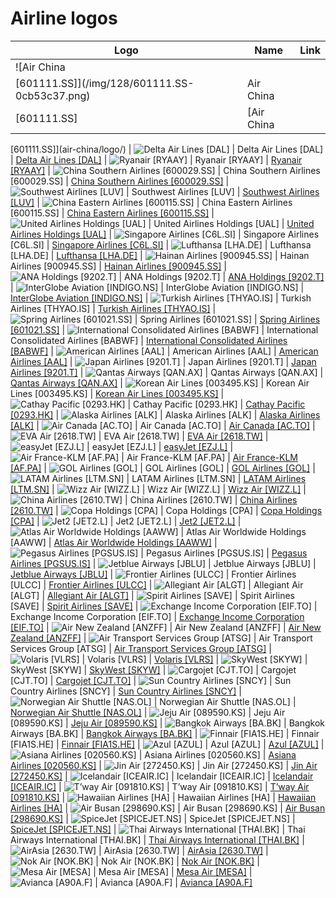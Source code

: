 # Airline logos

| Logo | Name  | Link |
| ---- | ----  | ---- |
| ![Air China
 [601111.SS]](/img/128/601111.SS-0cb53c37.png) | Air China
 [601111.SS] | [Air China
 [601111.SS]](air-china/logo/)
| ![Delta Air Lines [DAL]](/img/128/DAL-bad6e805.png) | Delta Air Lines [DAL] | [Delta Air Lines [DAL]](delta-air-lines/logo/)
| ![Ryanair [RYAAY]](/img/128/RYAAY-090ed549.png) | Ryanair [RYAAY] | [Ryanair [RYAAY]](ryanair/logo/)
| ![China Southern Airlines
 [600029.SS]](/img/128/600029.SS-9c8b19da.png) | China Southern Airlines
 [600029.SS] | [China Southern Airlines
 [600029.SS]](china-southern-airlines/logo/)
| ![Southwest Airlines [LUV]](/img/128/LUV-15176b55.png) | Southwest Airlines [LUV] | [Southwest Airlines [LUV]](southwest-airlines/logo/)
| ![China Eastern Airlines
 [600115.SS]](/img/128/600115.SS-e2f5d4a5.png) | China Eastern Airlines
 [600115.SS] | [China Eastern Airlines
 [600115.SS]](china-eastern-airlines/logo/)
| ![United Airlines Holdings
 [UAL]](/img/128/UAL-7aaa78a4.png) | United Airlines Holdings
 [UAL] | [United Airlines Holdings
 [UAL]](united-airlines/logo/)
| ![Singapore Airlines [C6L.SI]](/img/128/C6L.SI-efc44e56.png) | Singapore Airlines [C6L.SI] | [Singapore Airlines [C6L.SI]](singapore-airlines/logo/)
| ![Lufthansa [LHA.DE]](/img/128/LHA.DE-2bbcb2bd.png) | Lufthansa [LHA.DE] | [Lufthansa [LHA.DE]](lufthansa/logo/)
| ![Hainan Airlines
 [900945.SS]](/img/128/900945.SS-f980236d.png) | Hainan Airlines
 [900945.SS] | [Hainan Airlines
 [900945.SS]](hainan-airlines/logo/)
| ![ANA Holdings
 [9202.T]](/img/128/9202.T-901f16b3.png) | ANA Holdings
 [9202.T] | [ANA Holdings
 [9202.T]](ana-holdings/logo/)
| ![InterGlobe Aviation [INDIGO.NS]](/img/128/INDIGO.NS-229b9c75.png) | InterGlobe Aviation [INDIGO.NS] | [InterGlobe Aviation [INDIGO.NS]](interglobe-aviation/logo/)
| ![Turkish Airlines [THYAO.IS]](/img/128/THYAO.IS-b69ad54f.png) | Turkish Airlines [THYAO.IS] | [Turkish Airlines [THYAO.IS]](turkish-airlines/logo/)
| ![Spring Airlines
 [601021.SS]](/img/128/601021.SS-3efe8ba6.png) | Spring Airlines
 [601021.SS] | [Spring Airlines
 [601021.SS]](spring-airlines/logo/)
| ![International Consolidated Airlines [BABWF]](/img/128/BABWF-2020afa8.png) | International Consolidated Airlines [BABWF] | [International Consolidated Airlines [BABWF]](international-consolidated-airlines/logo/)
| ![American Airlines [AAL]](/img/128/AAL-dd50ac5b.png) | American Airlines [AAL] | [American Airlines [AAL]](american-airlines/logo/)
| ![Japan Airlines
 [9201.T]](/img/128/9201.T-bc48f0d4.png) | Japan Airlines
 [9201.T] | [Japan Airlines
 [9201.T]](japan-airlines/logo/)
| ![Qantas Airways
 [QAN.AX]](/img/128/QAN.AX-16c6cf7c.png) | Qantas Airways
 [QAN.AX] | [Qantas Airways
 [QAN.AX]](qantas-airways/logo/)
| ![Korean Air Lines [003495.KS]](/img/128/003495.KS-fdfd0a77.png) | Korean Air Lines [003495.KS] | [Korean Air Lines [003495.KS]](korean-air-lines/logo/)
| ![Cathay Pacific
 [0293.HK]](/img/128/0293.HK-0a204d6a.png) | Cathay Pacific
 [0293.HK] | [Cathay Pacific
 [0293.HK]](cathay-pacific/logo/)
| ![Alaska Airlines
 [ALK]](/img/128/ALK-12a09846.png) | Alaska Airlines
 [ALK] | [Alaska Airlines
 [ALK]](alaska-airlines/logo/)
| ![Air Canada [AC.TO]](/img/128/AC.TO-1f04eeee.png) | Air Canada [AC.TO] | [Air Canada [AC.TO]](air-canada/logo/)
| ![EVA Air
 [2618.TW]](/img/128/2618.TW-5a9302d5.png) | EVA Air
 [2618.TW] | [EVA Air
 [2618.TW]](eva-air/logo/)
| ![easyJet [EZJ.L]](/img/128/EZJ.L-26757336.png) | easyJet [EZJ.L] | [easyJet [EZJ.L]](easyjet/logo/)
| ![Air France-KLM
 [AF.PA]](/img/128/AF.PA-6b8bb83a.png) | Air France-KLM
 [AF.PA] | [Air France-KLM
 [AF.PA]](air-france-klm/logo/)
| ![GOL Airlines [GOL]](/img/128/GOL-48d7d43b.png) | GOL Airlines [GOL] | [GOL Airlines [GOL]](gol-airlines/logo/)
| ![LATAM Airlines  [LTM.SN]](/img/128/LTM.SN-f937a5fc.png) | LATAM Airlines  [LTM.SN] | [LATAM Airlines  [LTM.SN]](latam-airlines/logo/)
| ![Wizz Air [WIZZ.L]](/img/128/WIZZ.L-5041b24d.png) | Wizz Air [WIZZ.L] | [Wizz Air [WIZZ.L]](wizz-air/logo/)
| ![China Airlines
 [2610.TW]](/img/128/2610.TW-fa784320.png) | China Airlines
 [2610.TW] | [China Airlines
 [2610.TW]](china-airlines/logo/)
| ![Copa Holdings
 [CPA]](/img/128/CPA-50e553df.png) | Copa Holdings
 [CPA] | [Copa Holdings
 [CPA]](copa-holdings/logo/)
| ![Jet2 [JET2.L]](/img/128/JET2.L-ce9e2c3a.png) | Jet2 [JET2.L] | [Jet2 [JET2.L]](jet2/logo/)
| ![Atlas Air Worldwide Holdings [AAWW]](/img/128/AAWW-ebee3e34.png) | Atlas Air Worldwide Holdings [AAWW] | [Atlas Air Worldwide Holdings [AAWW]](atlas-air-holdings/logo/)
| ![Pegasus Airlines
 [PGSUS.IS]](/img/128/PGSUS.IS-56d859e6.png) | Pegasus Airlines
 [PGSUS.IS] | [Pegasus Airlines
 [PGSUS.IS]](pegasus-airlines/logo/)
| ![Jetblue Airways
 [JBLU]](/img/128/JBLU-77b7d2c8.png) | Jetblue Airways
 [JBLU] | [Jetblue Airways
 [JBLU]](jetblue-airways/logo/)
| ![Frontier Airlines [ULCC]](/img/128/ULCC-0d97a855.png) | Frontier Airlines [ULCC] | [Frontier Airlines [ULCC]](frontier-airlines/logo/)
| ![Allegiant Air
 [ALGT]](/img/128/ALGT-a4e29f3f.png) | Allegiant Air
 [ALGT] | [Allegiant Air
 [ALGT]](allegiant/logo/)
| ![Spirit Airlines
 [SAVE]](/img/128/SAVE-d550564f.png) | Spirit Airlines
 [SAVE] | [Spirit Airlines
 [SAVE]](spirit-airlines/logo/)
| ![Exchange Income Corporation [EIF.TO]](/img/128/EIF.TO-406ab9e8.png) | Exchange Income Corporation [EIF.TO] | [Exchange Income Corporation [EIF.TO]](exchange-income-corporation/logo/)
| ![Air New Zealand
 [ANZFF]](/img/128/ANZFF-d632a405.png) | Air New Zealand
 [ANZFF] | [Air New Zealand
 [ANZFF]](air-new-zealand/logo/)
| ![Air Transport Services Group [ATSG]](/img/128/ATSG-330bc604.png) | Air Transport Services Group [ATSG] | [Air Transport Services Group [ATSG]](atsg/logo/)
| ![Volaris
 [VLRS]](/img/128/VLRS-3f2b28f6.png) | Volaris
 [VLRS] | [Volaris
 [VLRS]](volaris/logo/)
| ![SkyWest [SKYW]](/img/128/SKYW-0dfa6c01.png) | SkyWest [SKYW] | [SkyWest [SKYW]](skywest/logo/)
| ![Cargojet [CJT.TO]](/img/128/CJT.TO-22745e58.png) | Cargojet [CJT.TO] | [Cargojet [CJT.TO]](cargojet/logo/)
| ![Sun Country Airlines [SNCY]](/img/128/SNCY-706fc9dc.png) | Sun Country Airlines [SNCY] | [Sun Country Airlines [SNCY]](sun-country-airlines/logo/)
| ![Norwegian Air Shuttle
 [NAS.OL]](/img/128/NAS.OL-1b1d5832.png) | Norwegian Air Shuttle
 [NAS.OL] | [Norwegian Air Shuttle
 [NAS.OL]](norwegian-air-shuttle/logo/)
| ![Jeju Air
 [089590.KS]](/img/128/089590.KS-23ed6442.png) | Jeju Air
 [089590.KS] | [Jeju Air
 [089590.KS]](jeju-air/logo/)
| ![Bangkok Airways
 [BA.BK]](/img/128/BA.BK-06ec8cf6.png) | Bangkok Airways
 [BA.BK] | [Bangkok Airways
 [BA.BK]](bangkok-airways/logo/)
| ![Finnair
 [FIA1S.HE]](/img/128/FIA1S.HE-af687267.png) | Finnair
 [FIA1S.HE] | [Finnair
 [FIA1S.HE]](finnair/logo/)
| ![Azul [AZUL]](/img/128/AZUL-627b1c76.png) | Azul [AZUL] | [Azul [AZUL]](azul/logo/)
| ![Asiana Airlines
 [020560.KS]](/img/128/020560.KS-97cba9e6.png) | Asiana Airlines
 [020560.KS] | [Asiana Airlines
 [020560.KS]](asiana-airlines/logo/)
| ![Jin Air
 [272450.KS]](/img/128/272450.KS-931850d3.png) | Jin Air
 [272450.KS] | [Jin Air
 [272450.KS]](jin-air/logo/)
| ![Icelandair [ICEAIR.IC]](/img/128/ICEAIR.IC-a125a871.png) | Icelandair [ICEAIR.IC] | [Icelandair [ICEAIR.IC]](icelandair/logo/)
| ![T’way Air
 [091810.KS]](/img/128/091810.KS-3fa4acab.png) | T’way Air
 [091810.KS] | [T’way Air
 [091810.KS]](tway-air/logo/)
| ![Hawaiian Airlines [HA]](/img/128/HA-6cb60102.png) | Hawaiian Airlines [HA] | [Hawaiian Airlines [HA]](hawaiian-holdings/logo/)
| ![Air Busan
 [298690.KS]](/img/128/298690.KS-b67f383b.png) | Air Busan
 [298690.KS] | [Air Busan
 [298690.KS]](air-busan/logo/)
| ![SpiceJet
 [SPICEJET.NS]](/img/128/SPICEJET.NS-c6c562d3.png) | SpiceJet
 [SPICEJET.NS] | [SpiceJet
 [SPICEJET.NS]](spicejet/logo/)
| ![Thai Airways International
 [THAI.BK]](/img/128/THAI.BK-bdc6013f.png) | Thai Airways International
 [THAI.BK] | [Thai Airways International
 [THAI.BK]](thai-airways-international/logo/)
| ![AirAsia [2630.TW]](/img/128/2630.TW-ebeb762a.png) | AirAsia [2630.TW] | [AirAsia [2630.TW]](airasia/logo/)
| ![Nok Air [NOK.BK]](/img/128/NOK.BK-18d604f0.png) | Nok Air [NOK.BK] | [Nok Air [NOK.BK]](nok-air/logo/)
| ![Mesa Air [MESA]](/img/128/MESA-d603a7d4.png) | Mesa Air [MESA] | [Mesa Air [MESA]](mesa-air/logo/)
| ![Avianca [A90A.F]](/img/128/A90A.F-0d79fa11.png) | Avianca [A90A.F] | [Avianca [A90A.F]](avianca/logo/)
